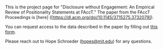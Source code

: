 This is the project page for "Disclosure without Engagement: An Empirical Review of Positionality Statements at FAccT." The paper from the FAccT Proceedings is [here] ([https://dl.acm.org/doi/10.1145/3715275.3732079]).

You can request access to the data described in the paper by filling out [this form](https://docs.google.com/forms/d/e/1FAIpQLSfKUFnlXxQqJIXAmC6vqb2UUIcN-nF9uuOM-qeqwg-Y1mEJAg/viewform?usp=header).

Please reach out to Hope Schroeder (hopes@mit.edu) for any questions.
